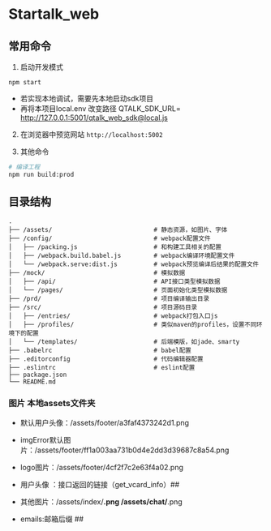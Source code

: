 # Startalk_web

## 常用命令

1. 启动开发模式
  ```
  npm start
  ```
- 若实现本地调试，需要先本地启动sdk项目
- 再将本项目local.env 改变路径  QTALK_SDK_URL= http://127.0.0.1:5001/qtalk_web_sdk@local.js

2. 在浏览器中预览网站 `http://localhost:5002`
  
3. 其他命令
  ```sh
  # 编译工程
  npm run build:prod
  ```

## 目录结构

```
.
├── /assets/                            # 静态资源，如图片、字体
├── /config/                            # webpack配置文件
│   ├── /packing.js                     # 和构建工具相关的配置
│   ├── /webpack.build.babel.js         # webpack编译环境配置文件
│   └── /webpack.serve:dist.js          # webpack预览编译后结果的配置文件
├── /mock/                              # 模拟数据
│   ├── /api/                           # API接口类型模拟数据
│   └── /pages/                         # 页面初始化类型模拟数据
├── /prd/                               # 项目编译输出目录
├── /src/                               # 项目源码目录
│   ├── /entries/                       # webpack打包入口js
│   ├── /profiles/                      # 类似maven的profiles，设置不同环境下的配置
│   └── /templates/                     # 后端模版，如jade、smarty
├── .babelrc                            # babel配置
├── .editorconfig                       # 代码编辑器配置
├── .eslintrc                           # eslint配置
├── package.json                         
└── README.md                   
```


### 图片 本地assets文件夹
- 默认用户头像：/assets/footer/a3faf4373242d1.png
- imgError默认图片：/assets/footer/ff1a003aa731b0d4e2dd3d39687c8a54.png 
- logo图片：/assets/footer/4cf2f7c2e63f4a02.png

- 用户头像 ：接口返回的链接（get_vcard_info）##

- 其他图片：/assets/index/****.png    /assets/chat/****.png

- emails:邮箱后缀 ##


